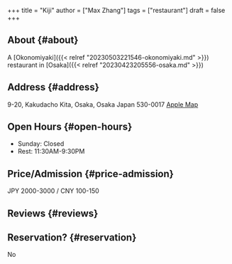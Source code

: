 +++
title = "Kiji"
author = ["Max Zhang"]
tags = ["restaurant"]
draft = false
+++

## About {#about}

A [Okonomiyaki]({{< relref "20230503221546-okonomiyaki.md" >}}) restaurant in [Osaka]({{< relref "20230423205556-osaka.md" >}})


## Address {#address}

9-20, Kakudacho
Kita, Osaka, Osaka
Japan 530-0017
[Apple Map](https://guides.apple.com/?ug=CgVPc2FrYRIOCK5NEMWt4%2BeUrL7n2AESDgiuTRC77drgrtWr2OgBEg4Irk0QtbC5uZyvo5rSARINCK5NENvThaSs9tTMfRINCK5NEMPD9f2pzpyuQhIOCK5NELq0hNK1%2F83Y%2FwESDgiuTRCQtaL6tKyfr%2BoBEg4Irk0QkKXInLHbkK3uARINCK5NEOzs5MeTtoq0MBIOCK5NENWBgeTvwYLWwAE%3D)


## Open Hours {#open-hours}

-   Sunday: Closed
-   Rest: 11:30AM-9:30PM


## Price/Admission {#price-admission}

JPY 2000-3000 / CNY 100-150


## Reviews {#reviews}


## Reservation? {#reservation}

No
